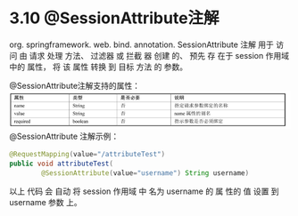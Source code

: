 # 3.10 @SessionAttribute注解

org. springframework. web. bind. annotation. SessionAttribute 注解 用于 访问 由 请求 处理 方法、 过滤器 或 拦截 器 创建 的、 预先 存 在于 session 作用域 中的 属性， 将 该 属性 转换 到 目标 方法 的 参数。

@SessionAttribute注解支持的属性：![](/assets/@SessionAttribute注解支持的属性.png)@SessionAttribute 注解示例：

```java
@RequestMapping(value="/attributeTest")
public void attributeTest(
        @SessionAttribute(value="username") String username)
```

以上 代码 会 自动 将 session 作用域 中 名为 username 的 属 性的 值 设置 到 username 参数 上。



